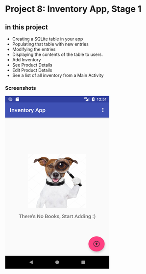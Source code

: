 # Project 8: Inventory App, Stage 1

## in this project

- Creating a SQLite table in your app
- Populating that table with new entries
- Modifying the entries
- Displaying the contents of the table to users.
- Add Inventory
- See Product Details
- Edit Product Details
- See a list of all inventory from a Main Activity

### Screenshots

<img src="./screens/Screenshot_1533163917.png" width="340" height="564">
